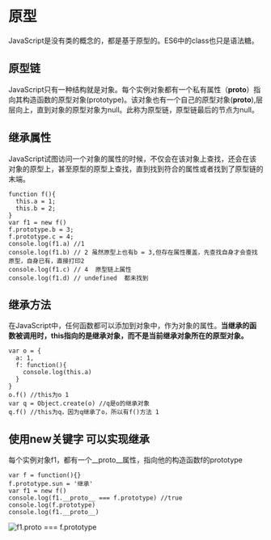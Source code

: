 # 原型

JavaScript是没有类的概念的，都是基于原型的。ES6中的class也只是语法糖。

## 原型链

JavaScript只有一种结构就是对象。每个实例对象都有一个私有属性（__proto__）指向其构造函数的原型对象(prototype)。该对象也有一个自己的原型对象(__proto__),层层向上，直到对象的原型对象为null。此称为原型链，原型链最后的节点为null。

## 继承属性

JavaScript试图访问一个对象的属性的时候，不仅会在该对象上查找，还会在该对象的原型上，甚至原型的原型上查找，直到找到符合的属性或者找到了原型链的末端。
```
function f(){
  this.a = 1;
  this.b = 2;
}
var f1 = new f()
f.prototype.b = 3;
f.prototype.c = 4;
console.log(f1.a) //1
console.log(f1.b) // 2 虽然原型上也有b = 3,但存在属性覆盖，先查找自身才会查找原型，自身已有，直接打印2
console.log(f1.c) // 4  原型链上属性  
console.log(f1.d) // undefined  都未找到
```

## 继承方法

在JavaScript中，任何函数都可以添加到对象中，作为对象的属性。**当继承的函数被调用时，this指向的是继承对象，而不是当前继承对象所在的原型对象。**
```
var o = {
  a: 1,
  f: function(){
    console.log(this.a)
  }
}
o.f() //this为o 1
var q = Object.create(o) //q是o的继承对象
q.f() //this为q，因为q继承了o，所以有f()方法 1
```

## 使用new关键字 可以实现继承

每个实例对象f1，都有一个__proto__属性，指向他的构造函数f的prototype
```
var f = function(){}
f.prototype.sun = '继承'
var f1 = new f()
console.log(f1.__proto__ === f.prototype) //true
console.log(f.prototype)
console.log(f1.__proto__)
```
![f1.__proto__ === f.prototype](https://github.com/lhalou/interview-question/blob/master/images/%E5%8E%9F%E5%9E%8B%E9%93%BE1.PNG)


